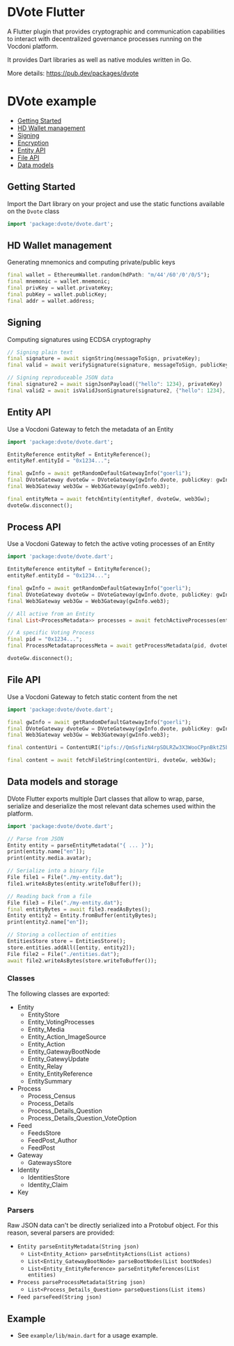 # DVote Flutter

A Flutter plugin that provides cryptographic and communication capabilities to interact with decentralized governance processes running on the Vocdoni platform.

It provides Dart libraries as well as native modules written in Go.

More details: https://pub.dev/packages/dvote

# DVote example

* [Getting Started](#getting-started)
* [HD Wallet management](#hd-wallet-management)
* [Signing](#signing)
* [Encryption](#encryption)
* [Entity API](#entity-api)
* [File API](#file-api)
* [Data models](#data-models)

## Getting Started
Import the Dart library on your project and use the static functions available on the `Dvote` class

```dart
import 'package:dvote/dvote.dart';
```

## HD Wallet management
Generating mnemonics and computing private/public keys

```dart
final wallet = EthereumWallet.random(hdPath: "m/44'/60'/0'/0/5");
final mnemonic = wallet.mnemonic;
final privKey = wallet.privateKey;
final pubKey = wallet.publicKey;
final addr = wallet.address;
```

## Signing
Computing signatures using ECDSA cryptography

```dart
// Signing plain text
final signature = await signString(messageToSign, privateKey);
final valid = await verifySignature(signature, messageToSign, publicKey);

// Signing reproduceable JSON data
final signature2 = await signJsonPayload({"hello": 1234}, privateKey)
final valid2 = await isValidJsonSignature(signature2, {"hello": 1234}, publicKey)
```

## Entity API
Use a Vocdoni Gateway to fetch the metadata of an Entity

```dart
import 'package:dvote/dvote.dart';

EntityReference entityRef = EntityReference();
entityRef.entityId = "0x1234...";

final gwInfo = await getRandomDefaultGatewayInfo("goerli");
final DVoteGateway dvoteGw = DVoteGateway(gwInfo.dvote, publicKey: gwInfo.publicKey);
final Web3Gateway web3Gw = Web3Gateway(gwInfo.web3);

final entityMeta = await fetchEntity(entityRef, dvoteGw, web3Gw);
dvoteGw.disconnect();
```

## Process API
Use a Vocdoni Gateway to fetch the active voting processes of an Entity

```dart
import 'package:dvote/dvote.dart';

EntityReference entityRef = EntityReference();
entityRef.entityId = "0x1234...";

final gwInfo = await getRandomDefaultGatewayInfo("goerli");
final DVoteGateway dvoteGw = DVoteGateway(gwInfo.dvote, publicKey: gwInfo.publicKey);
final Web3Gateway web3Gw = Web3Gateway(gwInfo.web3);

// All active from an Entity
final List<ProcessMetadata>> processes = await fetchActiveProcesses(entityRef, dvoteGw, web3Gw);

// A specific Voting Process
final pid = "0x1234...";
final ProcessMetadataprocessMeta = await getProcessMetadata(pid, dvoteGw, web3Gw);

dvoteGw.disconnect();
```

## File API
Use a Vocdoni Gateway to fetch static content from the net

```dart
import 'package:dvote/dvote.dart';

final gwInfo = await getRandomDefaultGatewayInfo("goerli");
final DVoteGateway dvoteGw = DVoteGateway(gwInfo.dvote, publicKey: gwInfo.publicKey);
final Web3Gateway web3Gw = Web3Gateway(gwInfo.web3);

final contentUri = ContentURI("ipfs://QmSsfizN4rpSDLRZw3X3WooCPpnBktZ5bEShvmLZuf88iw,https://my-server/file.txt");

final content = await fetchFileString(contentUri, dvoteGw, web3Gw);
```

## Data models and storage

DVote Flutter exports multiple Dart classes that allow to wrap, parse, serialize and deserialize the most relevant data schemes used within the platform.

```dart
import 'package:dvote/dvote.dart';

// Parse from JSON
Entity entity = parseEntityMetadata("{ ... }");
print(entity.name["en"]);
print(entity.media.avatar);

// Serialize into a binary file
File file1 = File("./my-entity.dat");
file1.writeAsBytes(entity.writeToBuffer());

// Reading back from a file
File file3 = File("./my-entity.dat");
final entityBytes = await file3.readAsBytes();
Entity entity2 = Entity.fromBuffer(entityBytes);
print(entity2.name["en"]);

// Storing a collection of entities
EntitiesStore store = EntitiesStore();
store.entities.addAll([entity, entity2]);
File file2 = File("./entities.dat");
await file2.writeAsBytes(store.writeToBuffer());
```

### Classes

The following classes are exported:

- Entity
  - EntityStore
  - Entity_VotingProcesses
  - Entity_Media
  - Entity_Action_ImageSource
  - Entity_Action
  - Entity_GatewayBootNode
  - Entity_GatewyUpdate
  - Entity_Relay
  - Entity_EntityReference
  - EntitySummary
- Process
  - Process_Census
  - Process_Details
  - Process_Details_Question
  - Process_Details_Question_VoteOption
- Feed
  - FeedsStore
  - FeedPost_Author
  - FeedPost
- Gateway
  - GatewaysStore
- Identity
  - IdentitiesStore
  - Identity_Claim
- Key

### Parsers

Raw JSON data can't be directly serialized into a Protobuf object. For this reason, several parsers are provided:

- `Entity parseEntityMetadata(String json)`
  - `List<Entity_Action> parseEntityActions(List actions)`
  - `List<Entity_GatewayBootNode> parseBootNodes(List bootNodes)`
  - `List<Entity_EntityReference> parseEntityReferences(List entities)`
- `Process parseProcessMetadata(String json)`
  - `List<Process_Details_Question> parseQuestions(List items)`
- `Feed parseFeed(String json)`

## Example

- See `example/lib/main.dart` for a usage example.
